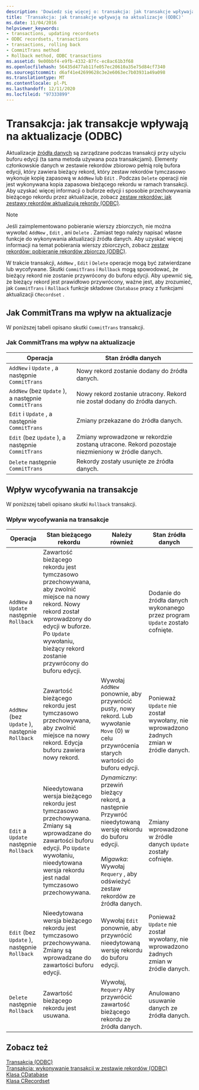 ```yaml
---
description: 'Dowiedz się więcej o: transakcja: jak transakcje wpływają na aktualizacje (ODBC)'
title: 'Transakcja: jak transakcje wpływają na aktualizacje (ODBC)'
ms.date: 11/04/2016
helpviewer_keywords:
- transactions, updating recordsets
- ODBC recordsets, transactions
- transactions, rolling back
- CommitTrans method
- Rollback method, ODBC transactions
ms.assetid: 9e00bbf4-e9fb-4332-87fc-ec8ac61b3f68
ms.openlocfilehash: 56435d477ab11fe057ec20610a35e75d84cf7340
ms.sourcegitcommit: d6af41e42699628c3e2e6063ec7b03931a49a098
ms.translationtype: MT
ms.contentlocale: pl-PL
ms.lasthandoff: 12/11/2020
ms.locfileid: "97333899"
---
```

# <a name="transaction-how-transactions-affect-updates-odbc"></a>Transakcja: jak transakcje wpływają na aktualizacje (ODBC)

Aktualizacje [źródła danych](../../data/odbc/data-source-odbc.md) są zarządzane podczas transakcji przy użyciu buforu edycji (ta sama metoda używana poza transakcjami). Elementy członkowskie danych w zestawie rekordów zbiorowo pełnią rolę bufora edycji, który zawiera bieżący rekord, który zestaw rekordów tymczasowo wykonuje kopię zapasową w `AddNew` lub `Edit` . Podczas `Delete` operacji nie jest wykonywana kopia zapasowa bieżącego rekordu w ramach transakcji. Aby uzyskać więcej informacji o buforze edycji i sposobie przechowywania bieżącego rekordu przez aktualizacje, zobacz [zestaw rekordów: jak zestawy rekordów aktualizują rekordy (ODBC)](../../data/odbc/recordset-how-recordsets-update-records-odbc.md).

> [!NOTE]
> Jeśli zaimplementowano pobieranie wierszy zbiorczych, nie można wywołać `AddNew` , `Edit` , ani `Delete` . Zamiast tego należy napisać własne funkcje do wykonywania aktualizacji źródła danych. Aby uzyskać więcej informacji na temat pobierania wierszy zbiorczych, zobacz [zestaw rekordów: pobieranie rekordów zbiorczo (ODBC)](../../data/odbc/recordset-fetching-records-in-bulk-odbc.md).

W trakcie transakcji, `AddNew` , `Edit` i `Delete` operacje mogą być zatwierdzane lub wycofywane. Skutki `CommitTrans` i `Rollback` mogą spowodować, że bieżący rekord nie zostanie przywrócony do buforu edycji. Aby upewnić się, że bieżący rekord jest prawidłowo przywrócony, ważne jest, aby zrozumieć, jak `CommitTrans` i `Rollback` funkcje składowe `CDatabase` pracy z funkcjami aktualizacji `CRecordset` .

## <a name="how-committrans-affects-updates"></a><a name="_core_how_committrans_affects_updates"></a> Jak CommitTrans ma wpływ na aktualizacje

W poniższej tabeli opisano skutki `CommitTrans` transakcji.

### <a name="how-committrans-affects-updates"></a>Jak CommitTrans ma wpływ na aktualizacje

|Operacja|Stan źródła danych|
|---------------|---------------------------|
|`AddNew` i `Update` , a następnie `CommitTrans`|Nowy rekord zostanie dodany do źródła danych.|
|`AddNew` (bez `Update` ), a następnie `CommitTrans`|Nowy rekord zostanie utracony. Rekord nie został dodany do źródła danych.|
|`Edit` i `Update` , a następnie `CommitTrans`|Zmiany przekazane do źródła danych.|
|`Edit` (bez `Update` ), a następnie `CommitTrans`|Zmiany wprowadzone w rekordzie zostaną utracone. Rekord pozostaje niezmieniony w źródle danych.|
|`Delete` następnie `CommitTrans`|Rekordy zostały usunięte ze źródła danych.|

## <a name="how-rollback-affects-transactions"></a><a name="_core_how_rollback_affects_updates"></a> Wpływ wycofywania na transakcje

W poniższej tabeli opisano skutki `Rollback` transakcji.

### <a name="how-rollback-affects-transactions"></a>Wpływ wycofywania na transakcje

|Operacja|Stan bieżącego rekordu|Należy również|Stan źródła danych|
|---------------|------------------------------|-------------------|---------------------------|
|`AddNew` a `Update` następnie `Rollback`|Zawartość bieżącego rekordu jest tymczasowo przechowywana, aby zwolnić miejsce na nowy rekord. Nowy rekord został wprowadzony do edycji w buforze. Po `Update` wywołaniu, bieżący rekord zostanie przywrócony do buforu edycji.||Dodanie do źródła danych wykonanego przez program `Update` zostało cofnięte.|
|`AddNew` (bez `Update` ), następnie `Rollback`|Zawartość bieżącego rekordu jest tymczasowo przechowywana, aby zwolnić miejsce na nowy rekord. Edycja buforu zawiera nowy rekord.|Wywołaj `AddNew` ponownie, aby przywrócić pusty, nowy rekord. Lub wywołanie `Move` (0) w celu przywrócenia starych wartości do buforu edycji.|Ponieważ `Update` nie został wywołany, nie wprowadzono żadnych zmian w źródle danych.|
|`Edit` a `Update` następnie `Rollback`|Nieedytowana wersja bieżącego rekordu jest tymczasowo przechowywana. Zmiany są wprowadzane do zawartości buforu edycji. Po `Update` wywołaniu, nieedytowana wersja rekordu jest nadal tymczasowo przechowywana.|*Dynamiczny*: przewiń bieżący rekord, a następnie Przywróć nieedytowaną wersję rekordu do buforu edycji.<br /><br /> *Migawka*: Wywołaj `Requery` , aby odświeżyć zestaw rekordów ze źródła danych.|Zmiany wprowadzone w źródle danych `Update` zostały cofnięte.|
|`Edit` (bez `Update` ), następnie `Rollback`|Nieedytowana wersja bieżącego rekordu jest tymczasowo przechowywana. Zmiany są wprowadzane do zawartości buforu edycji.|Wywołaj `Edit` ponownie, aby przywrócić nieedytowaną wersję rekordu do buforu edycji.|Ponieważ `Update` nie został wywołany, nie wprowadzono żadnych zmian w źródle danych.|
|`Delete` następnie `Rollback`|Zawartość bieżącego rekordu jest usuwana.|Wywołaj, `Requery` Aby przywrócić zawartość bieżącego rekordu ze źródła danych.|Anulowano usuwanie danych ze źródła danych.|

## <a name="see-also"></a>Zobacz też

[Transakcja (ODBC)](../../data/odbc/transaction-odbc.md)<br/>
[Transakcja: wykonywanie transakcji w zestawie rekordów (ODBC)](../../data/odbc/transaction-performing-a-transaction-in-a-recordset-odbc.md)<br/>
[Klasa CDatabase](../../mfc/reference/cdatabase-class.md)<br/>
[Klasa CRecordset](../../mfc/reference/crecordset-class.md)
